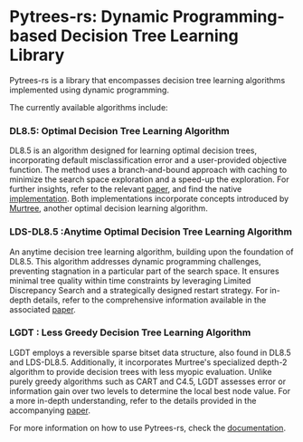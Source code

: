 # Pytrees-rs: Dynamic Programming-based Decision Tree Learning Library

Pytrees-rs is a library that encompasses decision tree learning algorithms implemented using dynamic programming.

The currently available algorithms include:


### DL8.5: Optimal Decision Tree Learning Algorithm
DL8.5 is an algorithm designed for learning optimal decision trees,
incorporating default misclassification error and a user-provided objective function.
The method uses a branch-and-bound approach with caching to minimize the search space exploration and a
speed-up the exploration. For further insights, refer to the relevant [paper](https://dial.uclouvain.be/pr/boreal/fr/object/boreal%3A223390/datastream/PDF_01/view),
and find the native [implementation](https://github.com/aia-uclouvain/pydl8.5).
Both implementations incorporate concepts introduced by [Murtree](https://www.jmlr.org/papers/volume23/20-520/20-520.pdf), another optimal decision learning algorithm.


### LDS-DL8.5 :Anytime Optimal Decision Tree Learning Algorithm
An anytime decision tree learning algorithm, building upon the foundation of DL8.5.
This algorithm addresses dynamic programming challenges, preventing stagnation in a particular part of the search space.
It ensures minimal tree quality within time constraints by leveraging Limited Discrepancy Search and a strategically designed restart strategy.
For in-depth details, refer to the comprehensive information available in the associated [paper](https://dial.uclouvain.be/pr/boreal/fr/object/boreal%3A266060/datastream/PDF_01/view).


### LGDT : Less Greedy Decision Tree Learning Algorithm

LGDT employs a reversible sparse bitset data structure, also found in DL8.5 and LDS-DL8.5.
Additionally, it incorporates Murtree's specialized depth-2 algorithm to provide decision trees with less
myopic evaluation. Unlike purely greedy algorithms such as CART and C4.5,
LGDT assesses error or information gain over two levels to determine the local best node value.
For a more in-depth understanding, refer to the details provided in the accompanying [paper](https://www.info.ucl.ac.be/~pschaus/assets/publi/ida2024_efficient_lookehead_decision_trees.pdf).


For more information on how to use Pytrees-rs, check the [documentation]().
